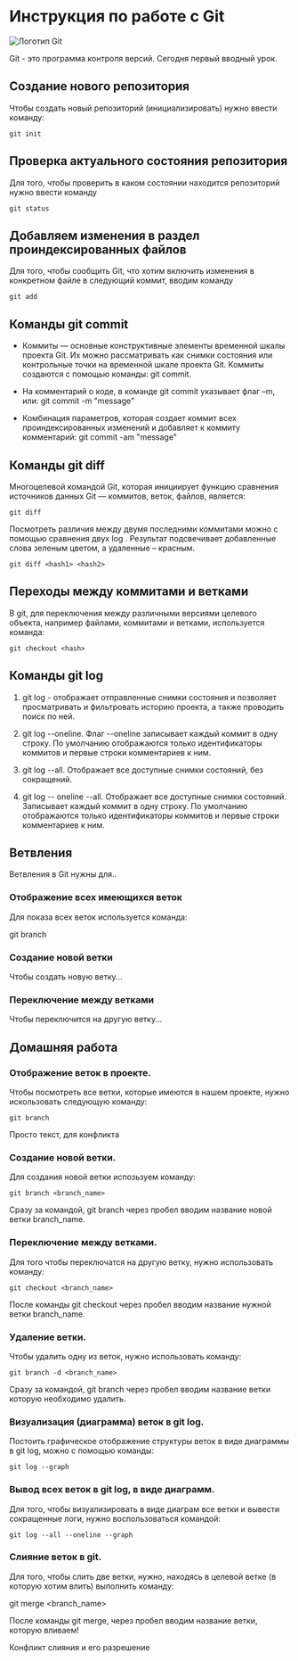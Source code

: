 # Инструкция по работе с Git

![Логотип Git](git.jpeg)

Git - это программа контроля версий. Сегодня первый вводный урок.

## Создание нового репозитория

Чтобы создать новый репозиторий (инициализировать) нужно ввести команду:

    git init

## Проверка актуального состояния репозитория

Для того, чтобы проверить в каком состоянии находится репозиторий нужно ввести команду

    git status

## Добавляем изменения в раздел проиндексированных файлов

Для того, чтобы сообщить Git, что хотим включить изменения в конкретном файле в следующий коммит, вводим команду
    
    git add

## Команды git commit

* Коммиты — основные конструктивные элементы временной шкалы проекта Git. Их можно рассматривать как снимки состояния или контрольные точки на временной шкале проекта Git. Коммиты создаются с помощью команды: git commit. 

* На комментарий о коде, в команде git commit указывает флаг –m, или: git commit -m "message"

* Комбинация параметров, которая создает коммит всех проиндексированных изменений и добавляет к коммиту комментарий: git commit -am "message"

## Команды git diff
    
Многоцелевой командой Git, которая инициирует функцию сравнения источников данных Git — коммитов, веток, файлов, является: 
    
    git diff
    
Посмотреть различия между двумя последними коммитами можно с помощью сравнения двух log <hash1> <hash2>.  Результат подсвечивает добавленные слова зеленым цветом, а удаленные – красным.
    
    git diff <hash1> <hash2>

 ## Переходы между коммитами и ветками

В git, для переключения между различными версиями целевого объекта, например файлами, коммитами и ветками, используется команда:
   
    git checkout <hash>

## Команды git log

1. git log - отображает отправленные снимки состояния и позволяет просматривать и фильтровать историю проекта, а также проводить поиск по ней.

2. git log --oneline. Флаг --oneline записывает каждый коммит в одну строку. По умолчанию отображаются только идентификаторы коммитов и первые строки комментариев к ним.

3. git log --all. Отображает все доступные снимки состояний, без сокращений.

4. git log -- oneline --all. Отображает все доступные снимки состояний. Записывает каждый коммит в одну строку. По умолчанию отображаются только идентификаторы коммитов и первые строки комментариев к ним.

## Ветвления

Ветвления в Git нужны для..

### Отображение всех имеющихся веток

Для показа всех веток используется команда:

git branch

### Создание новой ветки

Чтобы создать новую ветку...

### Переключение между ветками

Чтобы переключится на другую ветку...

## Домашняя работа

### Отображение веток в проекте.

Чтобы посмотреть все ветки, которые имеются в нашем проекте, нужно искользовать следующую команду:

    git branch

Просто текст, для конфликта

### Создание новой ветки.

Для создания новой ветки испозьзуем команду:

    git branch <branch_name>

Сразу за командой, git branch через пробел вводим название новой ветки branch_name.

### Переключение между ветками.

Для того чтобы переключатся на другую ветку, нужно использовать команду:

    git checkout <branch_name>

После команды git checkout через пробел вводим название нужной ветки branch_name.

### Удаление ветки.

Чтобы удалить одну из веток, нужно использовать команду:

    git branch -d <branch_name>

Сразу за командой, git branch через пробел вводим название ветки которую необходимо удалить.

### Визуализация (диаграмма) веток в git log.

Постоить графическое отображение структуры веток в виде диаграммы в git log, можно с помощью команды:

    git log --graph

### Вывод всех веток в git log, в виде диаграмм.

Для того, чтобы визуализировать в виде диаграм все ветки и вывести сокращенные логи, нужно воспользоваться командой:

    git log --all --oneline --graph

### Слияние веток в git.

Для того, чтобы слить две ветки, нужно, находясь в целевой ветке (в которую хотим влить) выполнить команду:

git merge <branch_name>

После команды git merge, через пробел вводим название ветки, которую вливаем!

Конфликт слияния и его разрешение
